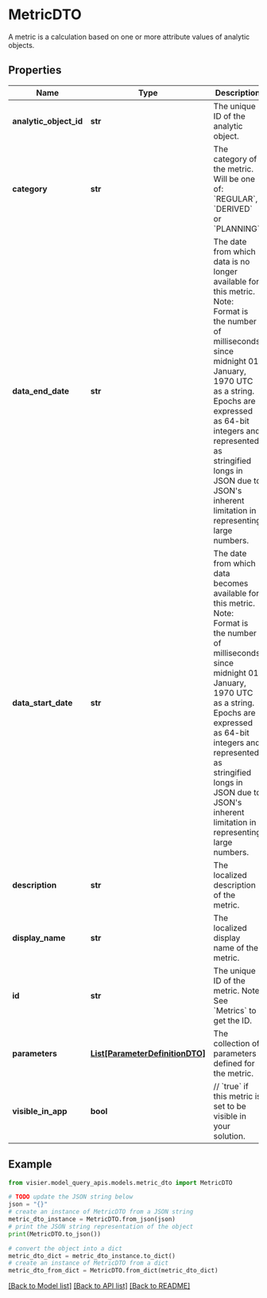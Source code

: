# MetricDTO

A metric is a calculation based on one or more attribute values of analytic objects.

## Properties

Name | Type | Description | Notes
------------ | ------------- | ------------- | -------------
**analytic_object_id** | **str** | The unique ID of the analytic object. | [optional] 
**category** | **str** | The category of the metric. Will be one of: &#x60;REGULAR&#x60;, &#x60;DERIVED&#x60; or &#x60;PLANNING&#x60;. | [optional] 
**data_end_date** | **str** | The date from which data is no longer available for this metric.  Note: Format is the number of milliseconds since midnight 01 January, 1970 UTC as a string.  Epochs are expressed as 64-bit integers and represented as stringified longs in JSON due to JSON&#39;s inherent  limitation in representing large numbers. | [optional] 
**data_start_date** | **str** | The date from which data becomes available for this metric.  Note: Format is the number of milliseconds since midnight 01 January, 1970 UTC as a string.  Epochs are expressed as 64-bit integers and represented as stringified longs in JSON due to JSON&#39;s inherent  limitation in representing large numbers. | [optional] 
**description** | **str** | The localized description of the metric. | [optional] 
**display_name** | **str** | The localized display name of the metric. | [optional] 
**id** | **str** | The unique ID of the metric. Note: See &#x60;Metrics&#x60; to get the ID. | [optional] 
**parameters** | [**List[ParameterDefinitionDTO]**](ParameterDefinitionDTO.md) | The collection of parameters defined for the metric. | [optional] 
**visible_in_app** | **bool** | // &#x60;true&#x60; if this metric is set to be visible in your solution. | [optional] 

## Example

```python
from visier.model_query_apis.models.metric_dto import MetricDTO

# TODO update the JSON string below
json = "{}"
# create an instance of MetricDTO from a JSON string
metric_dto_instance = MetricDTO.from_json(json)
# print the JSON string representation of the object
print(MetricDTO.to_json())

# convert the object into a dict
metric_dto_dict = metric_dto_instance.to_dict()
# create an instance of MetricDTO from a dict
metric_dto_from_dict = MetricDTO.from_dict(metric_dto_dict)
```
[[Back to Model list]](../README.md#documentation-for-models) [[Back to API list]](../README.md#documentation-for-api-endpoints) [[Back to README]](../README.md)



